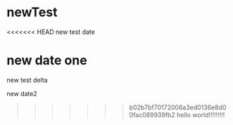 # newTest
<<<<<<< HEAD
new test date 

new date one
=======
new test delta

new date2

>>>>>>> b02b7bf70172006a3ed0136e8d00fac089939fb2
hello world!!!!!!!!!
